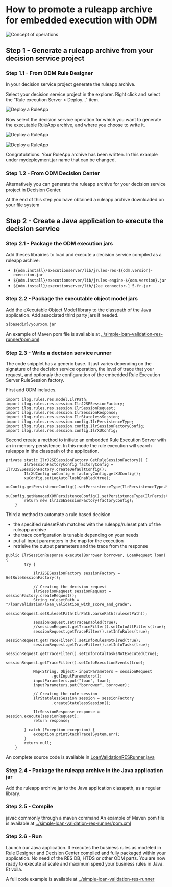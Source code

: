 # How to promote a ruleapp archive for embedded execution with ODM

![Concept of operations](ODM-embedded-jse-exec.jpg "Concept of operations")

## Step 1 - Generate a ruleapp archive from your decision service project
### Step 1.1 - From ODM Rule Designer
In your decision service project generate the ruleapp archive.

Select your decision service project in the explorer. Right click and select the "Rule execution Server > Deploy..." item.

![Deploy a RuleApp](ODM-RuleDesigner-1.0.png "Concept of operations")

Now select the decision service operation for which you want to generate the executable RuleApp archive, and where you choose to write it.

![Deploy a RuleApp](ODM-RuleDesigner-1.1.png "Concept of operations")

![Deploy a RuleApp](ODM-RuleDesigner-1.2.png "Concept of operations")

Congratulations. Your RuleApp archive has been written. In this example under mydeployment.jar name that can be changed.

### Step 1.2 - From ODM Decision Center
Alternatively you can generate the ruleapp archive for your decision service project in Decision Center.

At the end of this step you have obtained a ruleapp archive downloaded on your file system

## Step 2 - Create a Java application to execute the decision service

### Step 2.1 - Package the ODM execution jars
Add theses librairies to load and execute a decision service compiled as a ruleapp archive:
* `${odm.install}/executionserver/lib/jrules-res-${odm.version}-execution.jar`
* `${odm.install}/executionserver/lib/jrules-engine-${odm.version}.jar`
* `${odm.install}/executionserver/lib/j2ee_connector-1_5-fr.jar`

### Step 2.2 - Package the executable object model jars
Add the eXecutable Object Model library to the classpath of the Java application. Add associated third party jars if needed.

`${basedir}/yourxom.jar`

An example of Maven pom file is available at [../simple-loan-validation-res-runner/pom.xml](pom.xml)

### Step 2.3 - Write a decision service runner
The code snipplet has a generic base. It just varies depending on the signature of the decision service operation, the level of trace that your request, and optionaly the configuration of the embedded Rule Execution Server RuleSession factory.

First add ODM includes.

```console
import ilog.rules.res.model.IlrPath;
import ilog.rules.res.session.IlrJ2SESessionFactory;
import ilog.rules.res.session.IlrSessionRequest;
import ilog.rules.res.session.IlrSessionResponse;
import ilog.rules.res.session.IlrStatelessSession;
import ilog.rules.res.session.config.IlrPersistenceType;
import ilog.rules.res.session.config.IlrSessionFactoryConfig;
import ilog.rules.res.session.config.IlrXUConfig;
```

Second create a method to initiate an embedded Rule Execution Server with an in memory persistence. In this mode the rule execution will search ruleapps in ithe classpath of the application.

```console
private static IlrJ2SESessionFactory GetRuleSessionFactory() {
		IlrSessionFactoryConfig factoryConfig = IlrJ2SESessionFactory.createDefaultConfig();
		IlrXUConfig xuConfig = factoryConfig.getXUConfig();
		xuConfig.setLogAutoFlushEnabled(true);
		xuConfig.getPersistenceConfig().setPersistenceType(IlrPersistenceType.MEMORY);
		xuConfig.getManagedXOMPersistenceConfig().setPersistenceType(IlrPersistenceType.MEMORY);
		return new IlrJ2SESessionFactory(factoryConfig);
	}
```

Third a method to automate a rule based decision
- the specified rulesetPath matches with the ruleapp/ruleset path of the ruleapp archive
- the trace configuration is tunable depending on your needs
- put all input parameters in the map for the execution
- retrieive the output parameters and the trace from the response

```console
public IlrSessionResponse execute(Borrower borrower, LoanRequest loan) {
		try {

			IlrJ2SESessionFactory sessionFactory =  GetRuleSessionFactory();

			// Creating the decision request
			IlrSessionRequest sessionRequest = sessionFactory.createRequest();
			String rulesetPath = "/loanvalidation/loan_validation_with_score_and_grade";
			sessionRequest.setRulesetPath(IlrPath.parsePath(rulesetPath));

			sessionRequest.setTraceEnabled(true);
			//sessionRequest.getTraceFilter().setInfoAllFilters(true);
			sessionRequest.getTraceFilter().setInfoRules(true);
			sessionRequest.getTraceFilter().setInfoRulesNotFired(true);
			sessionRequest.getTraceFilter().setInfoTasks(true);
			sessionRequest.getTraceFilter().setInfoTotalTasksNotExecuted(true);
			sessionRequest.getTraceFilter().setInfoExecutionEvents(true);

			Map<String, Object> inputParameters = sessionRequest
					.getInputParameters();
			inputParameters.put("loan", loan);
			inputParameters.put("borrower", borrower);

			// Creating the rule session
			IlrStatelessSession session = sessionFactory
					.createStatelessSession();

			IlrSessionResponse response = session.execute(sessionRequest);
			return response;

		} catch (Exception exception) {
			exception.printStackTrace(System.err);
		}
		return null;
	}
```
An complete source code is available in [LoanValidationRESRunner.java](../simple-loan-validation-res-runner/src/main/java/com/ibm/decisions/loanvalidation/LoanValidationRESRunner.java)

### Step 2.4 - Package the ruleapp archive in the Java application jar
Add the ruleapp archive jar to the Java application classpath, as a regular library.

### Step 2.5 - Compile
javac commonly through a maven command
An example of Maven pom file is available at [../simple-loan-validation-res-runner/pom.xml](pom.xml)

### Step 2.6 - Run
Launch our Java application. It executes the business rules as modeled in Rule Designer and Decision Center compiled and fully packaged within your application. No need of the RES DB, HTDS or other ODM parts. You are now ready to execute at scale and maximum speed your business rules in Java. Et voila.

A full code example is available at [../simple-loan-validation-res-runner](../simple-loan-validation-res-runner)
